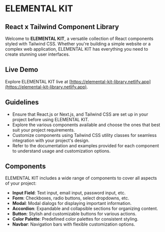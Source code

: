 # ELEMENTAL KIT
## React x Tailwind Component Library

Welcome to **ELEMENTAL KIT**, a versatile collection of React components styled with Tailwind CSS. Whether you're building a simple website or a complex web application, ELEMENTAL KIT has everything you need to create stunning user interfaces.

## Live Demo

Explore ELEMENTAL KIT live at [https://elemental-kit-library.netlify.app](https://elemental-kit-library.netlify.app).


## Guidelines

- Ensure that React.js or Next.js, and Tailwind CSS are set up in your project before using ELEMENTAL KIT.
- Explore the various components available and choose the ones that best suit your project requirements.
- Customize components using Tailwind CSS utility classes for seamless integration with your project's design.
- Refer to the documentation and examples provided for each component to understand usage and customization options.



## Components

ELEMENTAL KIT includes a wide range of components to cover all aspects of your project:

- **Input Field**: Text input, email input, password input, etc.
- **Form**: Checkboxes, radio buttons, select dropdowns, etc.
- **Modal**: Modal dialogs for displaying important information.
- **Accordion**: Expandable and collapsible sections for organizing content.
- **Button**: Stylish and customizable buttons for various actions.
- **Color Palette**: Predefined color palettes for consistent styling.
- **Navbar**: Navigation bars with flexible customization options.
